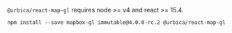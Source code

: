 `@urbica/react-map-gl` requires node >= v4 and react >= 15.4.

```shell
npm install --save mapbox-gl immutable@4.0.0-rc.2 @urbica/react-map-gl
```